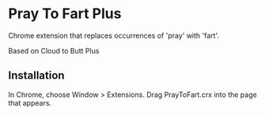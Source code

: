Pray To Fart Plus
=============

Chrome extension that replaces occurrences of 'pray' with 'fart'.

Based on Cloud to Butt Plus

Installation
------------

In Chrome, choose Window > Extensions.  Drag PrayToFart.crx into the page that appears.
